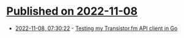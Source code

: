 # [Published on 2022-11-08](index.md)

* [2022-11-08, 07:30:22](https://lobste.rs/s/fwbxfq/testing_my_transistor_fm_api_client_go) - [Testing my Transistor.fm API client in Go](https://youtu.be/DjNERjqzILQ)
